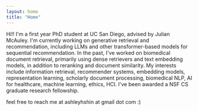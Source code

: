 ```yaml
---
layout: home
title: "Home"
---
```


Hi!! I'm a first year PhD student at UC San Diego, advised by Julian McAuley. I'm currently working on generative retrieval and recommendation, including LLMs and other transformer-based models for sequential recommendation. In the past, I've worked on biomedical document retrieval, primarily using dense retrievers and text embedding models, in addition to reranking and document similarity. My interests include information retrieval, recommender systems, embedding models, representation learning, scholarly document processing, biomedical NLP, AI for healthcare, machine learning, ethics, HCI. I've been awarded a NSF CS graduate research fellowship.

feel free to reach me at ashleyhshin at gmail dot com :) 


